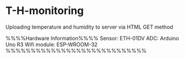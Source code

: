 # T-H-monitoring
Uploading temperature and humidity to server via HTML GET method

%%%%Hardware Information%%%%
Sensor: ETH-01DV
ADC: Arduino Uno R3
Wifi module: ESP-WROOM-32
%%%%%%%%%%%%%%%%%%%%%%%%%%%%

